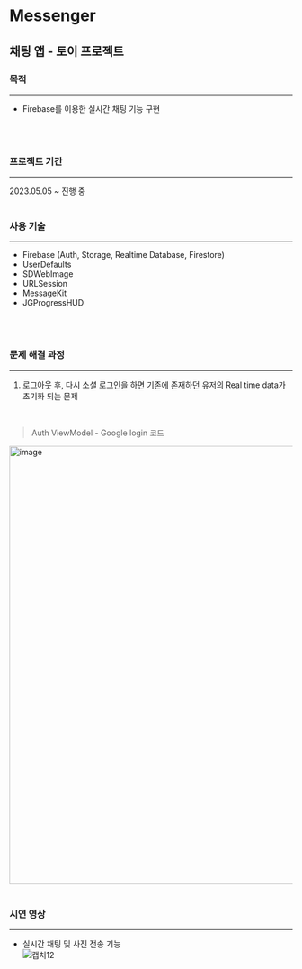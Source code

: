 # Messenger
## 채팅 앱 - 토이 프로젝트

### 목적
---
- Firebase를 이용한 실시간 채팅 기능 구현
<br>
<br>

### 프로젝트 기간
---
2023.05.05 ~ 진행 중
<br>
<br>

### 사용 기술
---
* Firebase (Auth, Storage, Realtime Database, Firestore)
* UserDefaults
* SDWebImage 
* URLSession 
* MessageKit
* JGProgressHUD
<br>
<br>

### 문제 해결 과정
---
1. 로그아웃 후, 다시 소셜 로그인을 하면 기존에 존재하던 유저의 Real time data가 초기화 되는 문제 <br>
<br>

> Auth ViewModel - Google login 코드
<img width="778" alt="image" src="https://github.com/samusesapple/Messenger/assets/126672733/baa4a766-bd29-46b1-abc8-1559e711cc1e">
<br>
<br>

### 시연 영상
---
* 실시간 채팅 및 사진 전송 기능 <br>
![캡처12](https://github.com/samusesapple/Messenger/assets/126672733/3243c92f-9bf5-47f1-92c9-7da2e98bebc0)






